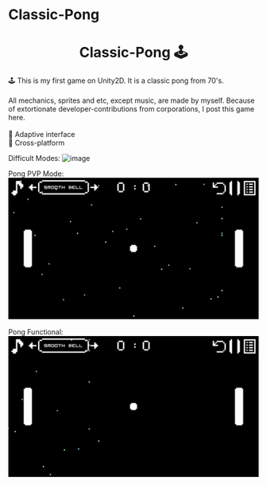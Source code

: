 # Classic-Pong
<h1 align="center">Classic-Pong 🕹</h1>
🕹 This is my first game on Unity2D. It is a classic pong from 70's. <br><br>
All mechanics, sprites and etc, except music, are made by myself. Because of extortionate developer-contributions from corporations, I post this game here. 
<br><br>
📌 Adaptive interface<br>
📌 Cross-platform

Difficult Modes:
![image](https://github.com/AlferovKirill/Classic-Pong/blob/main/Classic%20Pong%20GIF/Classic-Pong-Difficult-Modes.gif)

Pong PVP Mode:
![image](https://github.com/AlferovKirill/Classic-Pong/blob/main/Classic%20Pong%20GIF/Classic-Pong-PVP.gif)

Pong Functional:
![image](https://github.com/AlferovKirill/Classic-Pong/blob/main/Classic%20Pong%20GIF/Classic-Pong-Functional.gif)
